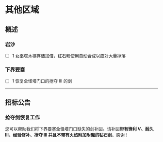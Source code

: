 # 其他区域

## 概述

### 岩沙

- [ ] 1 女巫塔木棍存储加倍，红石粉使用自动合成以应对大量掉落

### 下界要塞

- [ ] 1 恢复全怪塔门口的抢夺 III 的剑

---

## 招标公告

### 抢夺剑恢复工作

您可以帮助我们将下界要塞全怪塔门口缺失的剑补回。请补回**带有锋利 V、耐久 III、经验修补、抢夺 III 并且不带有火焰附加附魔的钻石剑**。感谢！
